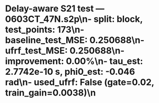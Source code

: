 # Delay-aware S21 test — 0603CT_47N.s2p\n- split: block, test_points: 173\n- baseline_test_MSE: 0.250688\n- ufrf_test_MSE: 0.250688\n- improvement: 0.00%\n- tau_est: 2.7742e-10 s, phi0_est: -0.046 rad\n- used_ufrf: False (gate=0.02, train_gain=0.0038)\n